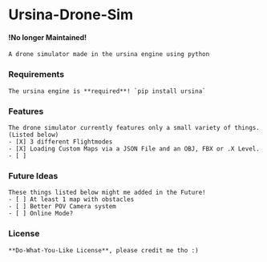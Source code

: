 
# Ursina-Drone-Sim
#### !No longer Maintained!
	
	A drone simulator made in the ursina engine using python

### Requirements

	The ursina engine is **required**! `pip install ursina`
 
### Features

	The drone simulator currently features only a small variety of things. (Listed below)
	- [X] 3 different Flightmodes  
	- [X] Loading Custom Maps via a JSON File and an OBJ, FBX or .X Level.
	- [ ] 

### Future Ideas

	These things listed below might me added in the Future!
	- [ ] At least 1 map with obstacles
	- [ ] Better POV Camera system
	- [ ] Online Mode?

### License

	**Do-What-You-Like License**, please credit me tho :)

